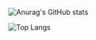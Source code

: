 
![Anurag's GitHub stats](https://github-readme-stats.vercel.app/api?username=rzdtjb&show_icons=true&theme=radical)

![Top Langs](https://github-readme-stats.vercel.app/api/top-langs/?username=rzdtjb&layout=compact&theme=radical)

<!---
rzdtjb/rzdtjb is a ✨ special ✨ repository because its `README.md` (this file) appears on your GitHub profile.
You can click the Preview link to take a look at your changes.
--->
